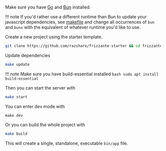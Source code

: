 Make sure you have [Go](https://go.dev/doc/install) and [Bun](https://bun.sh/) installed.

!!! note
    If you'd rather use a different runtime than Bun to update your javascript dependencies, see [makefile](https://github.com/razshare/frizzante-starter/blob/main/makefile) and change all occurrences of `bun` and `bunx` with the equivalent of whatever runtime you'd like to use.


Create a new project using the starter template.

```bash
git clone https://github.com/razshare/frizzante-starter && cd frizzante-starter && rm .git -fr
```

Update dependencies

```bash
make update
```

!!! note
    Make sure you have build-essential installed
    ```bash
    sudo apt install build-essential
    ```

Then you can start the server with

```bash
make start
```


You can enter dev mode with

```dev
make dev
```

Or you can build the whole project with

```bash
make build
```

This will create a single, standalone, executable `bin/app` file.